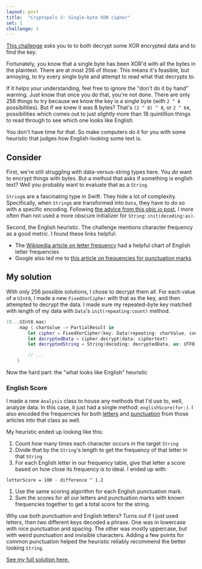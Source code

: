 ```yaml
---
layout: post
title:  "Cryptopals 3: Single-byte XOR cipher"
set: 1
challenge: 3
---
```

<!-- cspell:ignore xor'd objc -->
[This challenge](https://cryptopals.com/sets/1/challenges/3) asks you to to both decrypt some XOR encrypted data and to find the key.

Fortunately, you know that a single byte has been XOR'd with all the bytes in the plaintext. There are at most 256 of those. This means it's feasible, but annoying, to try every single byte and attempt to read what that decrypts to.

If it helps your understanding, feel free to ignore the "don't do it by hand" warning. Just know that once you do that, you're not done. There are only 256 things to try because we know the key is a single byte (with `2 ^ 8` possibilities). But if we knew it was 8 bytes? That's `(2 ^ 8) ^ 8`, or `2 ^ 64`, possibilities which comes out to just _slightly_ more than 18 quintillion things to read through to see which one looks like English. 

You don't have time for that. So make computers do it for you with some heuristic that judges how English-looking some text is.

## Consider
First, we're still struggling with data-versus-string types here. You _do_ want to encrypt things with bytes. But a method that asks if something is english text? Well you probably want to evaluate that as a `String`.

`String`s are a fascinating type in Swift. They hide a lot of complexity. Specifically, when `String`s are transformed into `Data`, they have to do so with a specific encoding. Following [the advice from this objc.io post](https://www.objc.io/blog/2018/02/13/string-to-data-and-back/), I more often than not used a more obscure initializer for `String`: `init(decoding:as)`.

Second, the English heuristic. The challenge mentions character frequency as a good metric. I found these links helpful:
- The [Wikipedia article on letter frequency](https://en.wikipedia.org/wiki/Letter_frequency) had a helpful chart of English letter frequencies
- Google also led me to [this article on frequencies for punctuation marks](http://www.viviancook.uk/Punctuation/PunctFigs.htm)

## My solution
With only 256 possible solutions, I chose to decrypt them all. For each value of a `UInt8`, I made a new `FixedXorCipher` with that as the key, and then attempted to decrypt the data. I made sure my repeated-byte key matched with length of my data with `Data`'s `init(repeating:count)` method.

```swift
(0...UInt8.max)
    .map { charValue -> PartialResult in
        let cipher = FixedXorCipher(key: Data(repeating: charValue, count: ciphertext.count))
        let decryptedData = cipher.decrypt(data: ciphertext)
        let decryptedString = String(decoding: decryptedData, as: UTF8.self)

        // ...
    }
```

Now the hard part: the "what looks like English" heuristic

### English Score
I made a new `Analysis` class to house any methods that I'd use to, well, analyze data. In this case, it just had a single method: `englishScore(for:)`. I also encoded the frequencies for both [letters](https://github.com/downie/cryptopals/blob/main/CryptoTools/Analysis.swift#L11-L39) and [punctuation](https://github.com/downie/cryptopals/blob/main/CryptoTools/Analysis.swift#L41-L55) from those articles into that class as well.

My heuristic ended up looking like this:
1. Count how many times each character occurs in the target `String`
1. Divide that by the `String`'s length to get the frequency of that letter in that `String`
1. For each English letter in our frequency table, give that letter a score based on how close its frequency is to ideal. I ended up with:
```
letterScore = 100 - difference ^ 1.2
```
1. Use the same scoring algorithm for each English punctuation mark.
1. Sum the scores for all our letters and punctuation marks with known frequencies together to get a total score for the string.

Why use both punctuation and English letters? Turns out if I just used letters, then _two_ different keys decoded a phrase. One was in lowercase with nice punctuation and spacing. The other was mostly uppercase, but with weird punctuation and invisible characters. Adding a few points for common punctuation helped the heuristic reliably recommend the better looking `String`.

[See my full solution here.](https://github.com/downie/cryptopals/blob/main/Cryptopals/Challenges/Set1/Challenge03.swift)